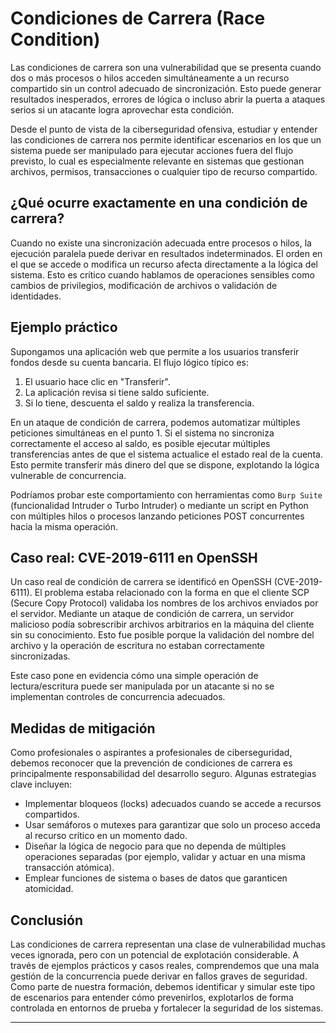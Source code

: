 # Condiciones de Carrera (Race Condition)

Las condiciones de carrera son una vulnerabilidad que se presenta cuando dos o más procesos o hilos acceden simultáneamente a un recurso compartido sin un control adecuado de sincronización. Esto puede generar resultados inesperados, errores de lógica o incluso abrir la puerta a ataques serios si un atacante logra aprovechar esta condición.

Desde el punto de vista de la ciberseguridad ofensiva, estudiar y entender las condiciones de carrera nos permite identificar escenarios en los que un sistema puede ser manipulado para ejecutar acciones fuera del flujo previsto, lo cual es especialmente relevante en sistemas que gestionan archivos, permisos, transacciones o cualquier tipo de recurso compartido.

## ¿Qué ocurre exactamente en una condición de carrera?

Cuando no existe una sincronización adecuada entre procesos o hilos, la ejecución paralela puede derivar en resultados indeterminados. El orden en el que se accede o modifica un recurso afecta directamente a la lógica del sistema. Esto es crítico cuando hablamos de operaciones sensibles como cambios de privilegios, modificación de archivos o validación de identidades.

## Ejemplo práctico

Supongamos una aplicación web que permite a los usuarios transferir fondos desde su cuenta bancaria. El flujo lógico típico es:

1. El usuario hace clic en "Transferir".
2. La aplicación revisa si tiene saldo suficiente.
3. Si lo tiene, descuenta el saldo y realiza la transferencia.

En un ataque de condición de carrera, podemos automatizar múltiples peticiones simultáneas en el punto 1. Si el sistema no sincroniza correctamente el acceso al saldo, es posible ejecutar múltiples transferencias antes de que el sistema actualice el estado real de la cuenta. Esto permite transferir más dinero del que se dispone, explotando la lógica vulnerable de concurrencia.

Podríamos probar este comportamiento con herramientas como `Burp Suite` (funcionalidad Intruder o Turbo Intruder) o mediante un script en Python con múltiples hilos o procesos lanzando peticiones POST concurrentes hacia la misma operación.

## Caso real: CVE-2019-6111 en OpenSSH

Un caso real de condición de carrera se identificó en OpenSSH (CVE-2019-6111). El problema estaba relacionado con la forma en que el cliente SCP (Secure Copy Protocol) validaba los nombres de los archivos enviados por el servidor. Mediante un ataque de condición de carrera, un servidor malicioso podía sobrescribir archivos arbitrarios en la máquina del cliente sin su conocimiento. Esto fue posible porque la validación del nombre del archivo y la operación de escritura no estaban correctamente sincronizadas.

Este caso pone en evidencia cómo una simple operación de lectura/escritura puede ser manipulada por un atacante si no se implementan controles de concurrencia adecuados.

## Medidas de mitigación

Como profesionales o aspirantes a profesionales de ciberseguridad, debemos reconocer que la prevención de condiciones de carrera es principalmente responsabilidad del desarrollo seguro. Algunas estrategias clave incluyen:

- Implementar bloqueos (locks) adecuados cuando se accede a recursos compartidos.
- Usar semáforos o mutexes para garantizar que solo un proceso acceda al recurso crítico en un momento dado.
- Diseñar la lógica de negocio para que no dependa de múltiples operaciones separadas (por ejemplo, validar y actuar en una misma transacción atómica).
- Emplear funciones de sistema o bases de datos que garanticen atomicidad.

## Conclusión

Las condiciones de carrera representan una clase de vulnerabilidad muchas veces ignorada, pero con un potencial de explotación considerable. A través de ejemplos prácticos y casos reales, comprendemos que una mala gestión de la concurrencia puede derivar en fallos graves de seguridad. Como parte de nuestra formación, debemos identificar y simular este tipo de escenarios para entender cómo prevenirlos, explotarlos de forma controlada en entornos de prueba y fortalecer la seguridad de los sistemas.

---
